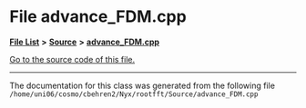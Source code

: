 
# File advance\_FDM.cpp


[**File List**](files.md) **>** [**Source**](dir_74389ed8173ad57b461b9d623a1f3867.md) **>** [**advance\_FDM.cpp**](Source_2advance__FDM_8cpp.md)

[Go to the source code of this file.](Source_2advance__FDM_8cpp_source.md)



























------------------------------
The documentation for this class was generated from the following file `/home/uni06/cosmo/cbehren2/Nyx/rootfft/Source/advance_FDM.cpp`